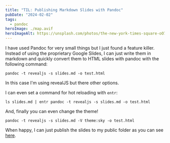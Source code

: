 ```yaml
---
title: "TIL: Publishing Markdown Slides with Pandoc"
pubDate: "2024-02-02"
tags:
  - pandoc
heroImage: ./map.avif
heroImageAlt: https://unsplash.com/photos/the-new-york-times-square-oO7txJP2hls
---
```


I have used Pandoc for very small things but I just found a feature killer. Instead of using the proprietary Google Slides, I can just write them in markdown and quickly convert them to HTML slides with pandoc with the following command:

```shell
pandoc -t revealjs -s slides.md -o test.html
```

In this case I'm using revealJS but there other options. 

I can even set a command for hot reloading with `entr`:

```shell
ls slides.md | entr pandoc -t revealjs -s slides.md -o test.html
```

And, finally you can even change the theme!

```shell
pandoc -t revealjs -s slides.md -V theme:sky -o test.html
```

When happy, I can just publish the slides to my public folder as you can see [here](/slides/test.html).
